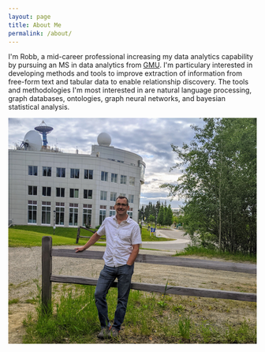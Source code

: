 ```yaml
---
layout: page
title: About Me
permalink: /about/
---
```


I'm Robb, a mid-career professional increasing my data analytics capability by pursuing an MS in data analytics from <a href="https://catalog.gmu.edu/colleges-schools/engineering/data-analytics-engineering-ms/">GMU</a>. I'm particulary interested in developing methods and tools to improve extraction of information from free-form text and tabular data to enable relationship discovery. The tools and methodologies I'm most interested in are natural language processing, graph databases, ontologies, graph neural networks, and bayesian statistical analysis.

![image](https://github.com/robbdunlap/robbo_and_the_realers/blob/master/images/uaf.png?raw=true)



